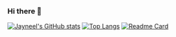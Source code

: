 ### Hi there 👋
[![Jayneel's GitHub stats](https://github-readme-stats.vercel.app/api?username=jayneelvanmali&show_icons=true)](https://github.com/jayneelvanmali/github-readme-stats)
[![Top Langs](https://github-readme-stats.vercel.app/api/top-langs/?username=jayneelvanmali&theme=dark&layout=compact)](https://github.com/jayneelvanmali/github-readme-stats)
[![Readme Card](https://github-readme-stats.vercel.app/api/pin/?username=jayneelvanmali&repo=Hotel-Recommender)](https://github.com/jayneelvanmali/github-readme-stats)

<!--
[![Gaurav's github stats](https://github-readme-stats.vercel.app/api?username=yadavgaurav251&count_private=true&show_icons=true&theme=dark)](https://github.com/yadavgaurav251/github-readme-stats)  [![Top Langs](https://github-readme-stats.vercel.app/api/top-langs/?username=yadavgaurav251&theme=dark&layout=compact)](https://github.com/yadavgaurav251/github-readme-stats)

**jayneelvanmali/jayneelvanmali** is a ✨ _special_ ✨ repository because its `README.md` (this file) appears on your GitHub profile.

Here are some ideas to get you started:

- 🔭 I’m currently working on ...
- 🌱 I’m currently learning ...
- 👯 I’m looking to collaborate on ...
- 🤔 I’m looking for help with ...
- 💬 Ask me about ...
- 📫 How to reach me: ...
- 😄 Pronouns: ...
- ⚡ Fun fact: ...
-->
